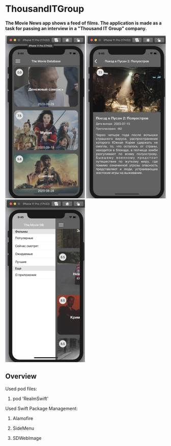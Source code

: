 # ThousandITGroup

**The Movie News app shows a feed of films.
The application is made as a task for passing an interview in a  "Thousand IT Group" company.** <p>

<p align="left">
<img src="https://github.com/kazekehub/ThousandITGroup/blob/master/Screenshoots/Movie%20News%201.png" width="250">
<img src="https://github.com/kazekehub/ThousandITGroup/blob/master/Screenshoots/Movie%20News%202.png" width="250">
<img src="https://github.com/kazekehub/ThousandITGroup/blob/master/Screenshoots/Movie%20News%203.png" width="250"> <p>
</p>

Overview
---------
Used pod files:

1. pod 'RealmSwift'

Used Swift Package Management: <p>
1. Alamofire <p>
2. SideMenu <p>
3. SDWebImage <p>
